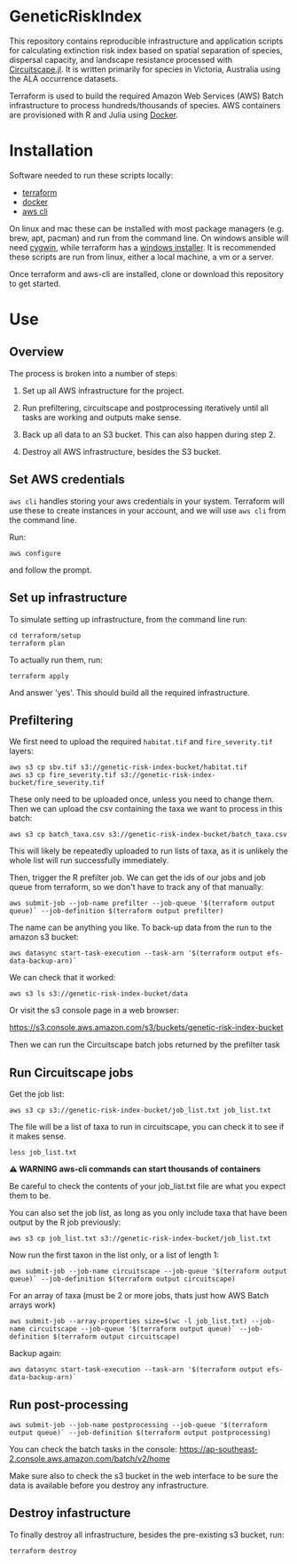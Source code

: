 # GeneticRiskIndex

This repository contains reproducible infrastructure and application scripts for
calculating extinction risk index based on spatial separation of species,
dispersal capacity, and landscape resistance processed with
[Circuitscape.jl](https://github.com/Circuitscape/Circuitscape.jl). It is
written primarily for species in Victoria, Australia using the ALA occurrence
datasets.

Terraform is used to build the required Amazon Web Services (AWS) Batch
infrastructure to process hundreds/thousands of species. AWS containers are
provisioned with R and Julia using
[Docker](https://www.docker.com/resources/what-container).


# Installation

Software needed to run these scripts locally:
- [terraform](https://www.terraform.io/)
- [docker](https://docs.docker.com/get-docker/)
- [aws cli](https://aws.amazon.com/cli/)

On linux and mac these can be installed with most package managers (e.g. brew,
apt, pacman) and run from the command line. On windows ansible will need
[cygwin](https://www.cygwin.com/), while terraform has a [windows
installer](https://www.terraform.io/downloads.html). It is recommended these
scripts are run from linux, either a local machine, a vm or a server.

Once terraform and aws-cli are installed, clone or download this repository to
get started.

# Use

## Overview

The process is broken into a number of steps:

1. Set up all AWS infrastructure for the project.

2. Run prefiltering, circuitscape and postprocessing iteratively until all tasks
are working and outputs make sense.

3. Back up all data to an S3 bucket. This can also happen during step 2.

4. Destroy all AWS infrastructure, besides the S3 bucket.


## Set AWS credentials

`aws cli` handles storing your aws credentials in your system.
Terraform will use these to create instances in your account, and we 
will use `aws cli` from the command line.

Run:

```
aws configure
```

and follow the prompt.


## Set up infrastructure

To simulate setting up infrastructure, from the command line run:

```
cd terraform/setup
terraform plan
```

To actually run them, run:

```
terraform apply
```

And answer 'yes'. This should build all the required infrastructure.



## Prefiltering

We first need to upload the required `habitat.tif` and `fire_severity.tif` layers:

```
aws s3 cp sbv.tif s3://genetic-risk-index-bucket/habitat.tif
aws s3 cp fire_severity.tif s3://genetic-risk-index-bucket/fire_severity.tif
```

These only need to be uploaded once, unless you need to change them. Then we
can upload the csv containing the taxa we want to process in this batch:

```
aws s3 cp batch_taxa.csv s3://genetic-risk-index-bucket/batch_taxa.csv
```

This will likely be repeatedly uploaded to run lists of taxa, as it is unlikely
the whole list will run successfully immediately.

Then, trigger the R prefilter job. We can get the ids of our jobs and job queue from
terraform, so we don't have to track any of that manually:

```
aws submit-job --job-name prefilter --job-queue '$(terraform output queue)` --job-definition $(terraform output prefilter)
```

The name can be anything you like. To back-up data from the run to the amazon s3 bucket:

```
aws datasync start-task-execution --task-arn '$(terraform output efs-data-backup-arn)`
```

We can check that it worked:

```
aws s3 ls s3://genetic-risk-index-bucket/data
```

Or visit the s3 console page in a web browser:

https://s3.console.aws.amazon.com/s3/buckets/genetic-risk-index-bucket

Then we can run the Circuitscape batch jobs returned by the prefilter task


## Run Circuitscape jobs

Get the job list:

```
aws s3 cp s3://genetic-risk-index-bucket/job_list.txt job_list.txt
```

The file will be a list of taxa to run in circuitscape, you can check it to see if it makes sense.

```
less job_list.txt
```

**⚠  WARNING aws-cli commands can start thousands of containers** 

Be careful to check the contents of your job_list.txt file are what you expect them to be.

You can also set the job list, as long as you only include taxa that have been
output by the R job previously:

```
aws s3 cp job_list.txt s3://genetic-risk-index-bucket/job_list.txt 
```

Now run the first taxon in the list only, or a list of length 1:

```
aws submit-job --job-name circuitscape --job-queue '$(terraform output queue)` --job-definition $(terraform output circuitscape)
```

For an array of taxa (must be 2 or more jobs, thats just how AWS Batch arrays work)

```
aws submit-job --array-properties size=$(wc -l job_list.txt) --job-name circuitscape --job-queue '$(terraform output queue)` --job-definition $(terraform output circuitscape)
```

Backup again:

```
aws datasync start-task-execution --task-arn '$(terraform output efs-data-backup-arn)`
```

## Run post-processing

```
aws submit-job --job-name postprocessing --job-queue '$(terraform output queue)` --job-definition $(terraform output postprocessing)
```

You can check the batch tasks in the console:
https://ap-southeast-2.console.aws.amazon.com/batch/v2/home

Make sure also to check the s3 bucket in the web interface to be sure the data
is available before you destroy any infrastructure.


## Destroy infastructure

To finally destroy all infrastructure, besides the pre-existing s3 bucket, run:

```
terraform destroy
```
